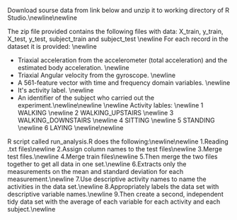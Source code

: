 
Download sourse data from link below and unzip it to working directory of R Studio.\newline\newline

The zip file provided contains the following files with data: X_train, y_train, X_test, y_test, subject_train and subject_test \newline
For each record in the dataset it is provided: \newline
- Triaxial acceleration from the accelerometer (total acceleration) and the estimated body acceleration. \newline
- Triaxial Angular velocity from the gyroscope. \newline
- A 561-feature vector with time and frequency domain variables. \newline
- It's activity label. \newline
- An identifier of the subject who carried out the experiment.\newline\newline
\newline
Activity lables: \newline
1 WALKING \newline
2 WALKING_UPSTAIRS \newline
3 WALKING_DOWNSTAIRS \newline
4 SITTING \newline
5 STANDING \newline
6 LAYING \newline\newline

 R script called run_analysis.R does the following:\newline\newline
 1.Reading .txt files\newline
 2.Assign column names to the test files\newline
 3.Merge test files.\newline
 4.Merge train files\newline
 5.Then merge the two files together to get all data in one set.\newline
 6.Extracts only the measurements on the mean and standard deviation for each measurement.\newline
 7.Use descriptive activity names to name the activities in the data set.\newline
 8.Appropriately labels the data set with descriptive variable names.\newline
 9.Then create a second, independent tidy data set with the average of each variable for each activity and each subject.\newline

